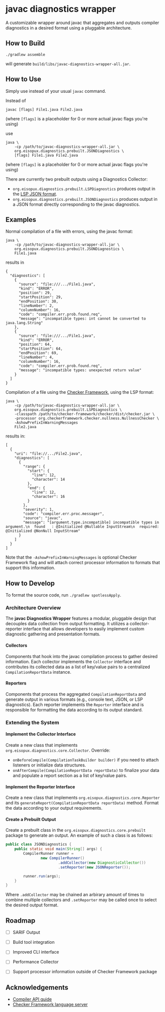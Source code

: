 # javac diagnostics wrapper

A customizable wrapper around javac that aggregates and outputs compiler diagnostics in a desired
format using a pluggable architecture.

## How to Build

```shell
./gradlew assemble
```

will generate `build/libs/javac-diagnostics-wrapper-all.jar`.


## How to Use

Simply use instead of your usual `javac` command.

Instead of

```shell
javac [flags] File1.java File2.java
```
(where `[flags]` is a placeholder for 0 or more actual javac flags you're using)

use

```shell
java \
    -cp /path/to/javac-diagnostics-wrapper-all.jar \
    org.eisopux.diagnostics.prebuilt.JSONDiagnostics \
    [flags] File1.java File2.java
```
(where `[flags]` is a placeholder for 0 or more actual javac flags you're using)

There are currently two prebuilt outputs using a Diagnostics Collector:
- `org.eisopux.diagnostics.prebuilt.LSPDiagnostics` produces output in the [LSP JSON format](https://microsoft.github.io/language-server-protocol/specification).
- `org.eisopux.diagnostics.prebuilt.JSONDiagnostics` produces output in a JSON format
   directly corresponding to the javac diagnostics.


## Examples

Normal compilation of a file with errors, using the javac format:

```shell
java \
    -cp /path/to/javac-diagnostics-wrapper-all.jar \
    org.eisopux.diagnostics.prebuilt.JSONDiagnostics \
    File1.java
```

results in

```
{
  "diagnostics": [
    {
      "source": "file:///.../File1.java",
      "kind": "ERROR",
      "position": 29,
      "startPosition": 29,
      "endPosition": 30,
      "lineNumber": 2,
      "columnNumber": 16,
      "code": "compiler.err.prob.found.req",
      "message": "incompatible types: int cannot be converted to java.lang.String"
    },
    {
      "source": "file:///.../File1.java",
      "kind": "ERROR",
      "position": 64,
      "startPosition": 64,
      "endPosition": 69,
      "lineNumber": 4,
      "columnNumber": 16,
      "code": "compiler.err.prob.found.req",
      "message": "incompatible types: unexpected return value"
    }
  ]
}
```

Compilation of a file using the [Checker Framework](https://www.checkerframework.org/),
using the LSP format:

```shell
java \
    -cp /path/to/javac-diagnostics-wrapper-all.jar \
    org.eisopux.diagnostics.prebuilt.LSPDiagnostics \
    -classpath /path/to/checker-framework/checker/dist/checker.jar \
    -processor org.checkerframework.checker.nullness.NullnessChecker \
    -AshowPrefixInWarningMessages
    File2.java
```

results in:

```
[
  {
    "uri": "file://.../File2.java",
    "diagnostics": [
      {
        "range": {
          "start": {
            "line": 12,
            "character": 14
          },
          "end": {
            "line": 12,
            "character": 16
          }
        },
        "severity": 1,
        "code": "compiler.err.proc.messager",
        "source": "javac",
        "message": "[argument.type.incompatible] incompatible types in argument.\n  found   : @Initialized @Nullable InputStream\n  required: @Initialized @NonNull InputStream"
      }
    ]
  }
]
```
Note that the `-AshowPrefixInWarningMessages` is optional Checker Framework flag
and will attach correct processor information to formats that support this information.

## How to Develop

To format the source code, run `./gradlew spotlessApply`.

### Architecture Overview

The **javac Diagnostics Wrapper** features a modular, pluggable design that 
decouples data collection from output formatting. It utilizes a collector-reporter interface 
 that allows developers to easily implement custom diagnostic gathering and presentation
formats.


#### Collectors

Components that hook into the javac compilation process to gather desired information. 
Each collector implements the `Collector` interface and contributes its collected data as
a list of key/value pairs to a centralized `CompilationReportData` instance.

#### Reporters

Components that process the aggregated `CompilationReportData` and generate output in various formats 
(e.g., console text, JSON, or LSP diagnostics). Each reporter implements the `Reporter` interface and is responsible for 
formatting the data according to its output standard.


### Extending the System

#### Implement the Collector Interface

Create a new class that implements `org.eisopux.diagnostics.core.Collector`. Override:
- `onBeforeCompile(CompilationTaskBuilder builder)` if you need to attach listeners or initialize data structures.
- `onAfterCompile(CompilationReportData reportData)` to finalize your data and populate a report section as a list of key/value pairs.


#### Implement the Reporter Interface

Create a new class that implements `org.eisopux.diagnostics.core.Reporter` and its 
`generateReport(CompilationReportData reportData)` method. Format the data according 
to your output requirements.

#### Create a Prebuilt Output

Create a prebuilt class in the `org.eisopux.diagnostics.core.prebuilt`
package to generate an output. An example of such a class
is as follows:

```java
public class JSONDiagnostics {
    public static void main(String[] args) {
        CompilerRunner runner =
                new CompilerRunner()
                        .addCollector(new DiagnosticCollector())
                        .setReporter(new JSONReporter());

        runner.run(args);
    }
}
```

Where `.addCollector` may be chained an arbirary amount of times to combine
multiple collectors and `.setReporter` may be called once to select the desired 
output format.

## Roadmap

- [ ] SARIF Output
- [ ] Build tool integration
- [ ] Improved CLI interface
- [ ] Performance Collector
- [ ] Support processor information outside of Checker Framework package


## Acknowledgements

- [Compiler API guide](http://openjdk.java.net/groups/compiler/guide/compilerAPI.html)
- [Checker Framework language server](https://github.com/eisopux/checker-framework-languageserver/)
